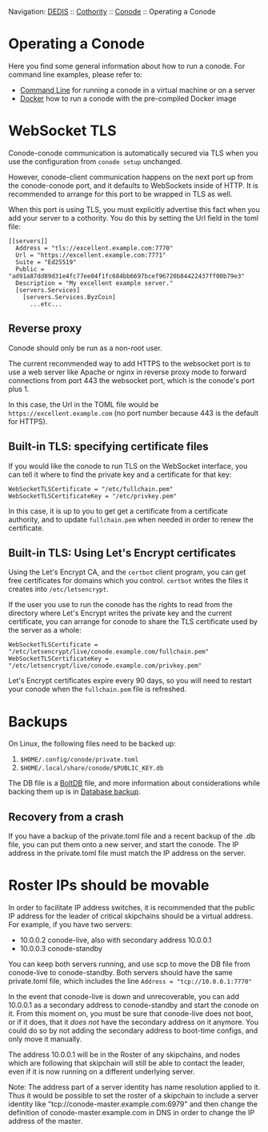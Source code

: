 Navigation: [DEDIS](https://github.com/dedis/doc/tree/master/README.md) ::
[Cothority](../README.md) ::
[Conode](README.md) ::
Operating a Conode

# Operating a Conode

Here you find some general information about how to run a conode. For command
line examples, please refer to:
- [Command Line](CLI.md) for running a conode in a virtual machine or on a
server
- [Docker](Docker.md) how to run a conode with the pre-compiled Docker image

# WebSocket TLS

Conode-conode communication is automatically secured via TLS when you use
the configuration from `conode setup` unchanged.

However, conode-client communication happens on the next port up from the
conode-conode port, and it defaults to WebSockets inside of HTTP. It is
recommended to arrange for this port to be wrapped in TLS as well.

When this port is using TLS, you must explicitly advertise this fact
when you add your server to a cothority. You do this by setting the
Url field in the toml file:

```
[[servers]]
  Address = "tls://excellent.example.com:7770"
  Url = "https://excellent.example.com:7771"
  Suite = "Ed25519"
  Public = "ad91a87dd89d31e4fc77ee04f1fc684bb6697bcef96720b84422437ff00b79e3"
  Description = "My excellent example server."
  [servers.Services]
    [servers.Services.ByzCoin]
      ...etc...
```

## Reverse proxy

Conode should only be run as a non-root user.

The current recommended way to add HTTPS to the websocket port is to use a web
server like Apache or nginx in reverse proxy mode to forward connections from
port 443 the websocket port, which is the conode's port plus 1.

In this case, the Url in the TOML file would be `https://excellent.example.com`
(no port number because 443 is the default for HTTPS).

## Built-in TLS: specifying certificate files

If you would like the conode to run TLS on the WebSocket interface, you
can tell it where to find the private key and a certificate for that
key:

```
WebSocketTLSCertificate = "/etc/fullchain.pem"
WebSocketTLSCertificateKey = "/etc/privkey.pem"
```

In this case, it is up to you to get get a certificate from a
certificate authority, and to update `fullchain.pem` when
needed in order to renew the certificate.

## Built-in TLS: Using Let's Encrypt certificates

Using the Let's Encrypt CA, and the `certbot` client program,
you can get free certificates for domains which you control.
`certbot` writes the files it creates into `/etc/letsencrypt`.

If the user you use to run the conode has the rights to read from the
directory where Let's Encrypt writes the private key and the current
certificate, you can arrange for conode to share the TLS certificate
used by the server as a whole:

```
WebSocketTLSCertificate = "/etc/letsencrypt/live/conode.example.com/fullchain.pem"
WebSocketTLSCertificateKey = "/etc/letsencrypt/live/conode.example.com/privkey.pem"
```

Let's Encrypt certificates expire every 90 days, so you will need
to restart your conode when the `fullchain.pem` file is refreshed.

# Backups

On Linux, the following files need to be backed up:
1. `$HOME/.config/conode/private.toml`
2. `$HOME/.local/share/conode/$PUBLIC_KEY.db`

The DB file is a [BoltDB](https://github.com/etcd-io/bbolt) file, and more
information about considerations while backing them up is in [Database
backup](https://github.com/dedis/onet/tree/master/Database-backup-and-recovery.md).

## Recovery from a crash

If you have a backup of the private.toml file and a recent backup of the .db
file, you can put them onto a new server, and start the conode. The IP address
in the private.toml file must match the IP address on the server.

# Roster IPs should be movable

In order to facilitate IP address switches, it is recommended that the public IP
address for the leader of critical skipchains should be a virtual address. For
example, if you have two servers:
* 10.0.0.2 conode-live, also with secondary address 10.0.0.1
* 10.0.0.3 conode-standby

You can keep both servers running, and use scp to move the DB file from
conode-live to conode-standby. Both servers should have the same private.toml
file, which includes the line `Address = "tcp://10.0.0.1:7770"`

In the event that conode-live is down and unrecoverable, you can add 10.0.0.1 as
a secondary address to conode-standby and start the conode on it. From this
moment on, you must be sure that conode-live does not boot, or if it does, that
it *does not* have the secondary address on it anymore. You could do so by not
adding the secondary address to boot-time configs, and only move it manually.

The address 10.0.0.1 will be in the Roster of any skipchains, and nodes which
are following that skipchain will still be able to contact the leader, even if
it is now running on a different underlying server.

Note: The address part of a server identity has name resolution applied to it.
Thus it would be possible to set the roster of a skipchain to include a server
identity like "tcp://conode-master.example.com:6979" and then change the
definition of conode-master.example.com in DNS in order to change the IP address
of the master.
